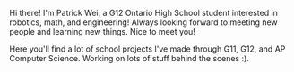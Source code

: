 Hi there! I'm Patrick Wei, a G12 Ontario High School student interested in robotics, math, and engineering! Always looking forward to meeting new people and learning new things. Nice to meet you!

Here you'll find a lot of school projects I've made through G11, G12, and AP Computer Science. Working on lots of stuff behind the scenes :).

<!---
349lolol/349lolol is a ✨ special ✨ repository because its `README.md` (this file) appears on your GitHub profile.
You can click the Preview link to take a look at your changes.
--->
